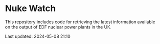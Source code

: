 # Nuke Watch

This repository includes code for retrieving the latest information available on the output of EDF nuclear power plants in the UK.

Last updated: 2024-05-08 21:10